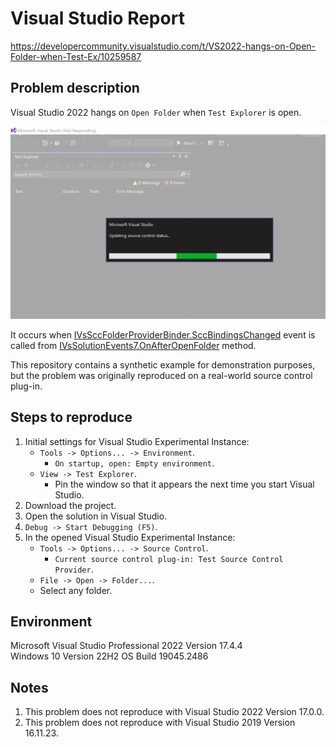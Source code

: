 # Visual Studio Report

https://developercommunity.visualstudio.com/t/VS2022-hangs-on-Open-Folder-when-Test-Ex/10259587

<h2>Problem description</h2>

Visual Studio 2022 hangs on `Open Folder` when `Test Explorer` is open.

![alt text](https://github.com/deniskovalchuk/VS-Hangs-On-Open-Folder-Bug-Report/blob/b53219dd8e0d1200ce952e268eb7e198a2306b0a/Images/VisualStudioHangsOnOpenFolder.png)

It occurs when [IVsSccFolderProviderBinder.SccBindingsChanged](https://learn.microsoft.com/en-us/dotnet/api/microsoft.visualstudio.shell.sccintegration.ivssccfolderproviderbinder.sccbindingschanged?view=visualstudiosdk-2022) event is called from [IVsSolutionEvents7.OnAfterOpenFolder](https://learn.microsoft.com/en-us/dotnet/api/microsoft.visualstudio.shell.interop.ivssolutionevents7.onafteropenfolder?view=visualstudiosdk-2022#microsoft-visualstudio-shell-interop-ivssolutionevents7-onafteropenfolder(system-string)) method.

This repository contains a synthetic example for demonstration purposes, but the problem was originally reproduced on a real-world source control plug-in.

<h2>Steps to reproduce</h2>

1. Initial settings for Visual Studio Experimental Instance:
    - `Tools -> Options... -> Environment`.
        - `On startup, open: Empty environment`.
    - `View -> Test Explorer`.
        - Pin the window so that it appears the next time you start Visual Studio.
2. Download the project.
3. Open the solution in Visual Studio.
4. `Debug -> Start Debugging (F5)`.
5. In the opened Visual Studio Experimental Instance:
    - `Tools -> Options... -> Source Control`.
        - `Current source control plug-in: Test Source Control Provider`.
    - `File -> Open -> Folder...`.
    - Select any folder.

<h2>Environment</h2>

Microsoft Visual Studio Professional 2022 Version 17.4.4  
Windows 10 Version 22H2 OS Build 19045.2486

<h2>Notes</h2>

1. This problem does not reproduce with Visual Studio 2022 Version 17.0.0.
2. This problem does not reproduce with Visual Studio 2019 Version 16.11.23.
